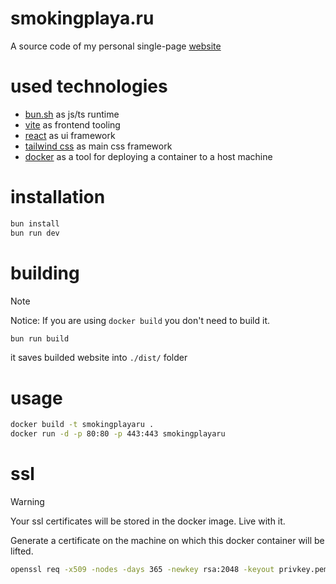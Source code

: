 # smokingplaya.ru
A source code of my personal single-page [website](https://smokingplaya.ru)

# used technologies
* [bun.sh](https://bun.sh/) as js/ts runtime
* [vite](https://vitejs.dev/) as frontend tooling
* [react](https://react.dev/) as ui framework
* [tailwind css](https://tailwindcss.com/) as main css framework
* [docker](https://docker.com/) as a tool for deploying a container to a host machine

# installation
```bash
bun install
bun run dev
```

# building
> [!NOTE]
>
> Notice: If you are using ``docker build``  you don't need to build it.
```bash
bun run build
```
it saves builded website into ``./dist/`` folder

# usage

```bash
docker build -t smokingplayaru .
docker run -d -p 80:80 -p 443:443 smokingplayaru
```

# ssl

> [!WARNING]
>
> Your ssl certificates will be stored in the docker image. Live with it.

Generate a certificate on the machine on which this docker container will be lifted.
```bash
openssl req -x509 -nodes -days 365 -newkey rsa:2048 -keyout privkey.pem -out fullchain.pem
```